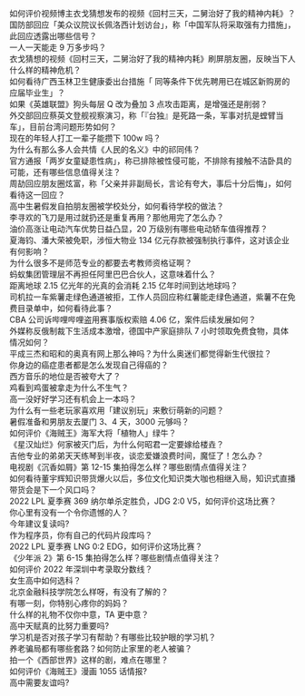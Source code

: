 如何评价视频博主衣戈猜想发布的视频《回村三天，二舅治好了我的精神内耗》？  
国防部回应「美众议院议长佩洛西计划访台」，称「中国军队将采取强有力措施」，此回应透露出哪些信号？  
一人一天能走 9 万多步吗？  
衣戈猜想的视频《回村三天，二舅治好了我的精神内耗》刷屏朋友圈，反映当下人什么样的精神危机？  
如何看待广西玉林卫生健康委出台措施「 同等条件下优先聘用已在城区新购房的应届毕业生」？  
如果《英雄联盟》狗头每层 Q 改为叠加 3 点攻击距离，是增强还是削弱？  
外交部回应蔡英文登舰视察演习，称「『台独』是死路一条，军事对抗是螳臂当车」，目前台湾问题形势如何？  
现在的年轻人打工一辈子能攒下 100w 吗？  
为什么有那么多人会共情《人民的名义》中的祁同伟？  
官方通报「两岁女童疑患性病」，称已排除被性侵可能，不排除有接触不洁卧具的可能，还有哪些信息值得关注？  
周劼回应朋友圈炫富，称「父亲并非副局长，言论有夸大，事后十分后悔」，如何看待这一回应？  
高中生暑假发自拍朋友圈被学校处分，如何看待学校的做法？  
李寻欢的飞刀是用过就扔还是重复再用？那他用完了怎么办？  
油价高涨让电动汽车优势日益凸显，20 万级别有哪些电动轿车值得推荐？  
夏海钧、潘大荣被免职，涉恒大物业 134 亿元存款被强制执行事件，这对该企业有何影响？  
为什么很多不是师范专业的都要去考教师资格证啊？  
蚂蚁集团管理层不再担任阿里巴巴合伙人，这意味着什么？  
距离地球 2.15 亿光年的光真的会消耗 2.15 亿年时间到达地球吗？  
司机拉一车紫薯走绿色通道被拒，工作人员回应称红薯能走绿色通道，紫薯不在免费目录单中，如何看待此事？  
CBA 公司诉哔哩哔哩盗用赛事版权索赔 4.06 亿，案件后续发展如何？  
外媒称反俄制裁下生活成本激增，德国中产家庭排队 7 小时领取免费食物，具体情况如何？  
平成三杰和昭和的奥真有网上那么神吗？为什么奥迷们都觉得新生代很拉？  
你身边的癌症患者都是怎么发现自己得癌的？  
西方音乐的地位是否被夸大了？  
鸡看到鸡蛋被拿走为什么不生气？  
高一没好好学习还有机会上一本吗？  
为什么有一些老玩家喜欢用「建议别玩」来敷衍萌新的问题？  
暑假准备和男朋友去厦门 3、4 天，3000 元够吗？  
如何评价《海贼王》海军大将「植物人」绿牛？  
《星汉灿烂》何家被灭门后，为什么何昭君一定要嫁给楼垚？  
吉他专业的弟弟天天练琴到半夜，谈恋爱嫌浪费时间，魔怔了！怎么办？  
电视剧《沉香如屑》第 12-15 集拍得怎么样？哪些剧情点值得关注？  
如何看待董宇辉知识带货爆火以后，多位文化知识类大咖也相继入局，知识式直播带货会是下一个风口吗？  
2022 LPL 夏季赛 369 纳尔单杀定胜负，JDG 2:0 V5，如何评价这场比赛？  
你心里有没有一个令你遗憾的人？  
今年建议复读吗?  
作为程序员，你有自己的代码片段库吗？  
2022 LPL 夏季赛 LNG 0:2 EDG，如何评价这场比赛？  
《少年派 2》第 6-15 集拍得怎么样？哪些剧情点值得关注？  
如何评价 2022 年深圳中考录取分数线？  
女生高中如何选科？  
北京金融科技学院怎么样呀，有没有了解的？  
有哪一刻，你特别心疼你的妈妈？  
什么样的礼物不仅你中意，TA 更中意？  
高中天赋真的比努力重要吗?  
学习机是否对孩子学习有帮助？有哪些比较护眼的学习机？  
养老骗局都有哪些套路？如何防止家里的老人被骗？  
拍一个《西部世界》这样的剧，难点在哪里？  
如何评价《海贼王》漫画 1055 话情报?  
高中需要友谊吗?  
